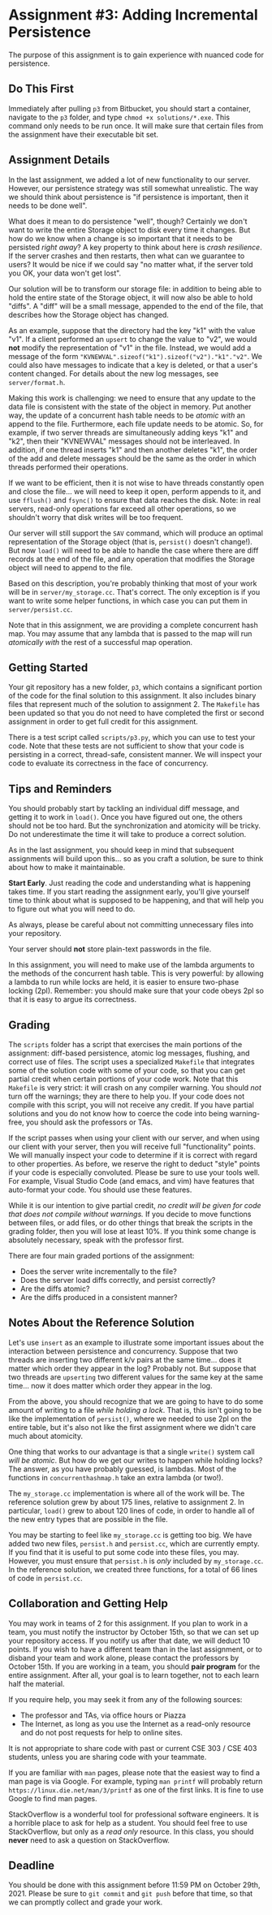 # Assignment #3: Adding Incremental Persistence

The purpose of this assignment is to gain experience with nuanced code for
persistence.

## Do This First

Immediately after pulling `p3` from Bitbucket, you should start a container,
navigate to the `p3` folder, and type `chmod +x solutions/*.exe`.  This command
only needs to be run once.  It will make sure that certain files from the
assignment have their executable bit set.

## Assignment Details

In the last assignment, we added a lot of new functionality to our server.
However, our persistence strategy was still somewhat unrealistic.  The way we
should think about persistence is "if persistence is important, then it needs to
be done well".

What does it mean to do persistence "well", though?  Certainly we don't want to
write the entire Storage object to disk every time it changes.  But how do we
know when a change is so important that it needs to be persisted *right away*? A
key property to think about here is *crash resilience*.  If the server crashes
and then restarts, then what can we guarantee to users?  It would be nice if we
could say "no matter what, if the server told you OK, your data won't get lost".

Our solution will be to transform our storage file: in addition to being able to
hold the entire state of the Storage object, it will now also be able to hold
"diffs".  A "diff" will be a small message, appended to the end of the file,
that describes how the Storage object has changed.

As an example, suppose that the directory had the key "k1" with the value "v1".
If a client performed an `upsert` to change the value to "v2", we would **not**
modify the representation of "v1" in the file.  Instead, we would add a message
of the form `"KVNEWVAL".sizeof("k1").sizeof("v2")."k1"."v2"`.  We could also
have messages to indicate that a key is deleted, or that a user's content
changed. For details about the new log messages, see `server/format.h`.

Making this work is challenging: we need to ensure that any update to the data
file is consistent with the state of the object in memory.  Put another way, the
update of a concurrent hash table needs to be *atomic with* an append to the
file.  Furthermore, each file update needs to be atomic.  So, for example, if
two server threads are simultaneously adding keys "k1" and "k2", then their
"KVNEWVAL" messages should not be interleaved.  In addition, if one thread
inserts "k1" and then another deletes "k1", the order of the add and delete
messages should be the same as the order in which threads performed their
operations.

If we want to be efficient, then it is not wise to have threads constantly open
and close the file... we will need to keep it open, perform appends to it, and
use `fflush()` and `fsync()` to ensure that data reaches the disk.  Note: in
real servers, read-only operations far exceed all other operations, so we
shouldn't worry that disk writes will be too frequent.

Our server will still support the `SAV` command, which will produce an optimal
representation of the Storage object (that is, `persist()` doesn't change!). But
now `load()` will need to be able to handle the case where there are diff
records at the end of the file, and any operation that modifies the Storage
object will need to append to the file.

Based on this description, you're probably thinking that most of your work will
be in `server/my_storage.cc`.  That's correct.  The only exception is if you
want to write some helper functions, in which case you can put them in
`server/persist.cc`.

Note that in this assignment, we are providing a complete concurrent hash map.
You may assume that any lambda that is passed to the map will run *atomically
with* the rest of a successful map operation.

## Getting Started

Your git repository has a new folder, `p3`, which contains a significant portion
of the code for the final solution to this assignment.  It also includes binary
files that represent much of the solution to assignment 2.  The `Makefile` has
been updated so that you do not need to have completed the first or second
assignment in order to get full credit for this assignment.

There is a test script called `scripts/p3.py`, which you can use to test your
code.  Note that these tests are not sufficient to show that your code is
persisting in a correct, thread-safe, consistent manner.  We will inspect your
code to evaluate its correctness in the face of concurrency.

## Tips and Reminders

You should probably start by tackling an individual diff message, and getting it
to work in `load()`.  Once you have figured out one, the others should not be
too hard.  But the synchronization and atomicity will be tricky.  Do not
underestimate the time it will take to produce a correct solution.

As in the last assignment, you should keep in mind that subsequent assignments
will build upon this... so as you craft a solution, be sure to think about how
to make it maintainable.

**Start Early**.  Just reading the code and understanding what is happening
takes time.  If you start reading the assignment early, you'll give yourself
time to think about what is supposed to be happening, and that will help you to
figure out what you will need to do.

As always, please be careful about not committing unnecessary files into your
repository.

Your server should **not** store plain-text passwords in the file.

In this assignment, you will need to make use of the lambda arguments to the
methods of the concurrent hash table.  This is very powerful: by allowing a
lambda to run while locks are held, it is easier to ensure two-phase locking
(2pl).  Remember: you should make sure that your code obeys 2pl so that it is
easy to argue its correctness.

## Grading

The `scripts` folder has a script that exercises the main portions of the
assignment: diff-based persistence, atomic log messages, flushing, and correct
use of files.  The script uses a specialized `Makefile` that integrates some of
the solution code with some of your code, so that you can get partial credit
when certain portions of your code work.  Note that this `Makefile` is very
strict: it will crash on any compiler warning.  You should *not* turn off the
warnings; they are there to help you.  If your code does not compile with this
script, you will not receive any credit.  If you have partial solutions and you
do not know how to coerce the code into being warning-free, you should ask the
professors or TAs.

If the script passes when using your client with our server, and when using our
client with your server, then you will receive full "functionality" points.  We
will manually inspect your code to determine if it is correct with regard to
other properties.  As before, we reserve the right to deduct "style" points if
your code is especially convoluted.  Please be sure to use your tools well.  For
example, Visual Studio Code (and emacs, and vim) have features that auto-format
your code.  You should use these features.

While it is our intention to give partial credit, *no credit will be given for
code that does not compile without warnings.*  If you decide to move functions
between files, or add files, or do other things that break the scripts in the
grading folder, then you will lose at least 10%. If you think some change is
absolutely necessary, speak with the professor first.

There are four main graded portions of the assignment:

* Does the server write incrementally to the file?
* Does the server load diffs correctly, and persist correctly?
* Are the diffs atomic?
* Are the diffs produced in a consistent manner?

## Notes About the Reference Solution

Let's use `insert` as an example to illustrate some important issues about the
interaction between persistence and concurrency.  Suppose that two threads are
inserting two different k/v pairs at the same time... does it matter which order
they appear in the log?  Probably not.  But suppose that two threads are
`upserting` two different values for the same key at the same time... now it does
matter which order they appear in the log.

From the above, you should recognize that we are going to have to do some amount
of writing to a file *while holding a lock*.  That is, this isn't going to be
like the implementation of `persist()`, where we needed to use 2pl on the entire
table, but it's also not like the first assignment where we didn't care much
about atomicity.

One thing that works to our advantage is that a single `write()` system call
*will be atomic*.  But how do we get our writes to happen while holding locks?
The answer, as you have probably guessed, is lambdas.  Most of the functions in
`concurrenthashmap.h` take an extra lambda (or two!).

The `my_storage.cc` implementation is where all of the work will be.  The
reference solution grew by about 175 lines, relative to assignment 2.  In
particular, `load()` grew to about 120 lines of code, in order to handle all of
the new entry types that are possible in the file.

You may be starting to feel like `my_storage.cc` is getting too big.  We have
added two new files, `persist.h` and `persist.cc`, which are currently empty.
If you find that it is useful to put some code into these files, you may.
However, you must ensure that `persist.h` is *only* included by `my_storage.cc`.
In the reference solution, we created three functions, for a total of 66 lines
of code in `persist.cc`.

## Collaboration and Getting Help

You may work in teams of 2 for this assignment.  If you plan to work in a team,
you must notify the instructor by October 15th, so that we can set up your
repository access.  If you notify us after that date, we will deduct 10 points.
If you wish to have a different team than in the last assignment, or to disband
your team and work alone, please contact the professors by October 15th. If you
are working in a team, you should **pair program** for the entire assignment.
After all, your goal is to learn together, not to each learn half the material.

If you require help, you may seek it from any of the following sources:

* The professor and TAs, via office hours or Piazza
* The Internet, as long as you use the Internet as a read-only resource and do
  not post requests for help to online sites.

It is not appropriate to share code with past or current CSE 303 / CSE 403
students, unless you are sharing code with your teammate.

If you are familiar with `man` pages, please note that the easiest way to find a
man page is via Google.  For example, typing `man printf` will probably return
`https://linux.die.net/man/3/printf` as one of the first links.  It is fine to
use Google to find man pages.

StackOverflow is a wonderful tool for professional software engineers.  It is a
horrible place to ask for help as a student.  You should feel free to use
StackOverflow, but only as a *read only* resource.  In this class, you should
**never** need to ask a question on StackOverflow.

## Deadline

You should be done with this assignment before 11:59 PM on October 29th, 2021.
Please be sure to `git commit` and `git push` before that time, so that we can
promptly collect and grade your work.
